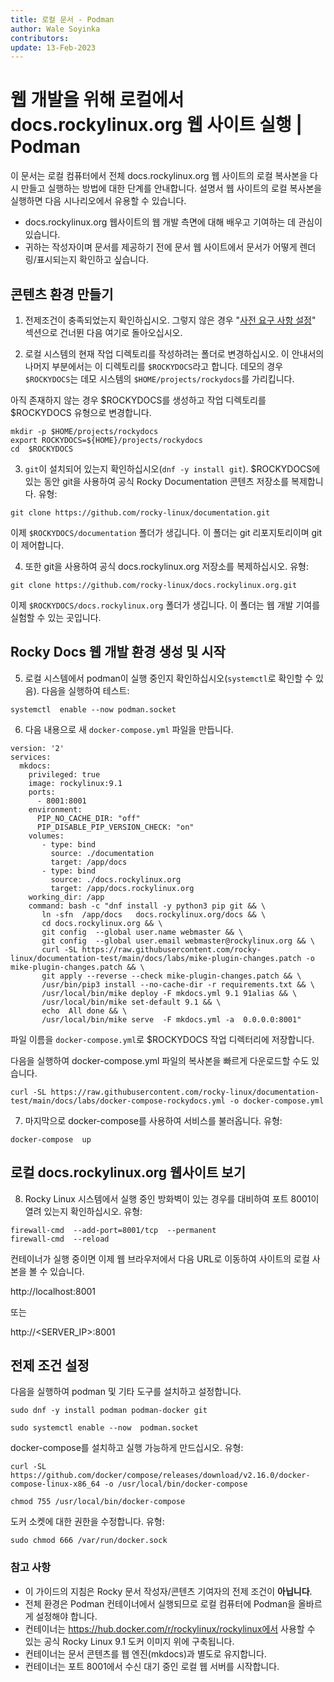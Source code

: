 ```yaml
---
title: 로컬 문서 - Podman
author: Wale Soyinka
contributors:
update: 13-Feb-2023
---
```


# 웹 개발을 위해 로컬에서 docs.rockylinux.org 웹 사이트 실행 | Podman


이 문서는 로컬 컴퓨터에서 전체 docs.rockylinux.org 웹 사이트의 로컬 복사본을 다시 만들고 실행하는 방법에 대한 단계를 안내합니다. 설명서 웹 사이트의 로컬 복사본을 실행하면 다음 시나리오에서 유용할 수 있습니다.

* docs.rockylinux.org 웹사이트의 웹 개발 측면에 대해 배우고 기여하는 데 관심이 있습니다.
* 귀하는 작성자이며 문서를 제공하기 전에 문서 웹 사이트에서 문서가 어떻게 렌더링/표시되는지 확인하고 싶습니다.


## 콘텐츠 환경 만들기

1. 전제조건이 충족되었는지 확인하십시오. 그렇지 않은 경우 "[사전 요구 사항 설정](#setup-the-prerequisites)" 섹션으로 건너뛴 다음 여기로 돌아오십시오.

2. 로컬 시스템의 현재 작업 디렉토리를 작성하려는 폴더로 변경하십시오. 이 안내서의 나머지 부분에서는 이 디렉토리를 `$ROCKYDOCS`라고 합니다.  데모의 경우 `$ROCKYDOCS`는 데모 시스템의 `$HOME/projects/rockydocs`를 가리킵니다.

아직 존재하지 않는 경우 $ROCKYDOCS를 생성하고 작업 디렉토리를 $ROCKYDOCS 유형으로 변경합니다.

```
mkdir -p $HOME/projects/rockydocs
export ROCKYDOCS=${HOME}/projects/rockydocs
cd  $ROCKYDOCS
```

3. `git`이 설치되어 있는지 확인하십시오(`dnf -y install git`).  $ROCKYDOCS에 있는 동안 git을 사용하여 공식 Rocky Documentation 콘텐츠 저장소를 복제합니다. 유형:

```
git clone https://github.com/rocky-linux/documentation.git
```

이제 `$ROCKYDOCS/documentation` 폴더가 생깁니다. 이 폴더는 git 리포지토리이며 git이 제어합니다.

4. 또한 git을 사용하여 공식 docs.rockylinux.org 저장소를 복제하십시오. 유형:

```
git clone https://github.com/rocky-linux/docs.rockylinux.org.git
```

이제 `$ROCKYDOCS/docs.rockylinux.org` 폴더가 생깁니다. 이 폴더는 웹 개발 기여를 실험할 수 있는 곳입니다.


## Rocky Docs 웹 개발 환경 생성 및 시작

5.  로컬 시스템에서 podman이 실행 중인지 확인하십시오(`systemctl`로 확인할 수 있음). 다음을 실행하여 테스트:

```
systemctl  enable --now podman.socket
```

6. 다음 내용으로 새 `docker-compose.yml` 파일을 만듭니다.

```
version: '2'
services:
  mkdocs:
    privileged: true
    image: rockylinux:9.1
    ports:
      - 8001:8001
    environment:
      PIP_NO_CACHE_DIR: "off"
      PIP_DISABLE_PIP_VERSION_CHECK: "on"
    volumes:
       - type: bind
         source: ./documentation
         target: /app/docs
       - type: bind
         source: ./docs.rockylinux.org
         target: /app/docs.rockylinux.org
    working_dir: /app
    command: bash -c "dnf install -y python3 pip git && \
       ln -sfn  /app/docs   docs.rockylinux.org/docs && \
       cd docs.rockylinux.org && \
       git config  --global user.name webmaster && \
       git config  --global user.email webmaster@rockylinux.org && \
       curl -SL https://raw.githubusercontent.com/rocky-linux/documentation-test/main/docs/labs/mike-plugin-changes.patch -o mike-plugin-changes.patch && \
       git apply --reverse --check mike-plugin-changes.patch && \
       /usr/bin/pip3 install --no-cache-dir -r requirements.txt && \
       /usr/local/bin/mike deploy -F mkdocs.yml 9.1 91alias && \
       /usr/local/bin/mike set-default 9.1 && \
       echo  All done && \
       /usr/local/bin/mike serve  -F mkdocs.yml -a  0.0.0.0:8001"

```

파일 이름을 `docker-compose.yml`로 $ROCKYDOCS 작업 디렉터리에 저장합니다.

다음을 실행하여 docker-compose.yml 파일의 복사본을 빠르게 다운로드할 수도 있습니다.

```
curl -SL https://raw.githubusercontent.com/rocky-linux/documentation-test/main/docs/labs/docker-compose-rockydocs.yml -o docker-compose.yml
```


7. 마지막으로 docker-compose를 사용하여 서비스를 불러옵니다. 유형:

```
docker-compose  up
```


## 로컬 docs.rockylinux.org 웹사이트 보기

8. Rocky Linux 시스템에서 실행 중인 방화벽이 있는 경우를 대비하여 포트 8001이 열려 있는지 확인하십시오. 유형:

```
firewall-cmd  --add-port=8001/tcp  --permanent
firewall-cmd  --reload
```

컨테이너가 실행 중이면 이제 웹 브라우저에서 다음 URL로 이동하여 사이트의 로컬 사본을 볼 수 있습니다.

http://localhost:8001

또는

http://<SERVER_IP>:8001




## 전제 조건 설정

다음을 실행하여 podman 및 기타 도구를 설치하고 설정합니다.

```
sudo dnf -y install podman podman-docker git

sudo systemctl enable --now  podman.socket

```

docker-compose를 설치하고 실행 가능하게 만드십시오. 유형:

```
curl -SL https://github.com/docker/compose/releases/download/v2.16.0/docker-compose-linux-x86_64 -o /usr/local/bin/docker-compose

chmod 755 /usr/local/bin/docker-compose
```


도커 소켓에 대한 권한을 수정합니다. 유형:

```
sudo chmod 666 /var/run/docker.sock
```


### 참고 사항

* 이 가이드의 지침은 Rocky 문서 작성자/콘텐츠 기여자의 전제 조건이 **아닙니다**.
* 전체 환경은 Podman 컨테이너에서 실행되므로 로컬 컴퓨터에 Podman을 올바르게 설정해야 합니다.
* 컨테이너는 https://hub.docker.com/r/rockylinux/rockylinux에서 사용할 수 있는 공식 Rocky Linux 9.1 도커 이미지 위에 구축됩니다.
* 컨테이너는 문서 콘텐츠를 웹 엔진(mkdocs)과 별도로 유지합니다.
* 컨테이너는 포트 8001에서 수신 대기 중인 로컬 웹 서버를 시작합니다. 
